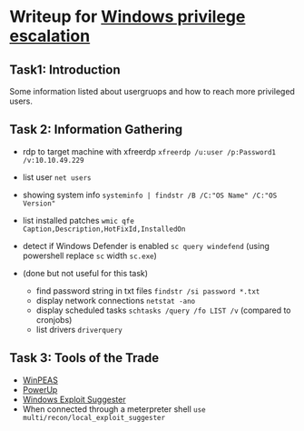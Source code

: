 # Writeup for [Windows privilege escalation](https://tryhackme.com/room/winprivesc)

## Task1: Introduction

Some information listed about usergruops and how to reach more privileged users.

## Task 2: Information Gathering

* rdp to target machine with xfreerdp `xfreerdp /u:user /p:Password1 /v:10.10.49.229`
* list user `net users`
* showing system info `systeminfo | findstr /B /C:"OS Name" /C:"OS Version"`
* list installed patches `wmic qfe Caption,Description,HotFixId,InstalledOn`
* detect if Windows Defender is enabled `sc query windefend` (using powershell replace `sc` width `sc.exe`)

* (done but not useful for this task)
  * find password string in txt files `findstr /si password *.txt`
  * display network connections `netstat -ano`
  * display scheduled tasks `schtasks /query /fo LIST /v` (compared to cronjobs)
  * list drivers `driverquery`

## Task 3: Tools of the Trade

* [WinPEAS](https://github.com/carlospolop/PEASS-ng/tree/master/winPEAS)
* [PowerUp](https://github.com/PowerShellMafia/PowerSploit/tree/master/Privesc)
* [Windows Exploit Suggester](https://github.com/bitsadmin/wesng)
* When connected through a meterpreter shell `use multi/recon/local_exploit_suggester`
